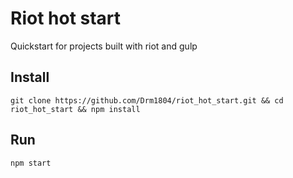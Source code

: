# Riot hot start
Quickstart for projects built with riot and gulp

## Install
```
git clone https://github.com/Drm1804/riot_hot_start.git && cd riot_hot_start && npm install
```

## Run
`npm start`
